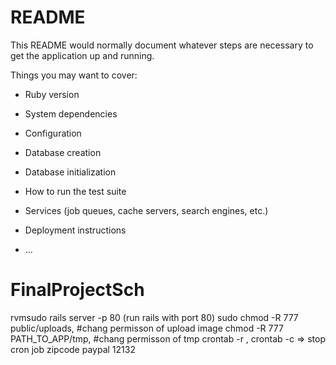 # README

This README would normally document whatever steps are necessary to get the
application up and running.

Things you may want to cover:

* Ruby version

* System dependencies

* Configuration

* Database creation

* Database initialization

* How to run the test suite

* Services (job queues, cache servers, search engines, etc.)

* Deployment instructions

* ...
# FinalProjectSch



rvmsudo rails server -p 80 (run rails with port 80)
sudo chmod -R 777 public/uploads, #chang permisson of upload image
chmod -R 777 PATH_TO_APP/tmp, #chang permisson of tmp
crontab -r , crontab -c => stop cron job
zipcode paypal 12132
